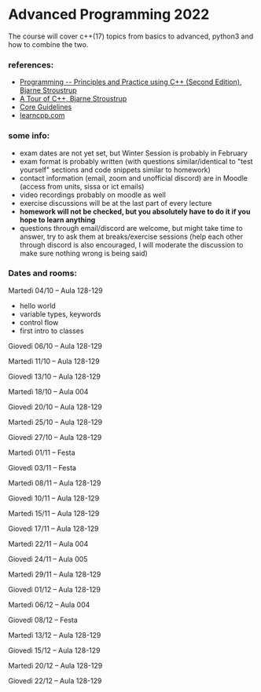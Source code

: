 # Advanced Programming 2022

The course will cover c++(17) topics from basics to advanced, python3 and how to combine the two.

### references:
 - [Programming -- Principles and Practice using C++ (Second Edition), Bjarne Stroustrup ](https://www.stroustrup.com/programming.html)
 - [A Tour of C++, Bjarne Stroustrup](https://www.stroustrup.com/Tour.html)
 - [Core Guidelines](https://isocpp.github.io/CppCoreGuidelines/CppCoreGuidelines)
 - [learncpp.com](https://www.learncpp.com/)
 

### some info:
 - exam dates are not yet set, but Winter Session is probably in February
 - exam format is probably written (with questions similar/identical to "test yourself" sections and code snippets similar to homework)
 - contact information (email, zoom and unofficial discord) are in Moodle (access from units, sissa or ict emails)
 - video recordings probably on moodle as well
 - exercise discussions will be at the last part of every lecture
 - **homework will not be checked, but you absolutely have to do it if you hope to learn anything**
 - questions through email/discord are welcome, but might take time to answer, try to ask them at breaks/exercise sessions (help each other through discord is also encouraged, I will moderate the discussion to make sure nothing wrong is being said)

### Dates and rooms:

Martedì 04/10 – Aula 128-129

 - hello world
 - variable types, keywords
 - control flow
 - first intro to classes

Giovedì 06/10 – Aula 128-129

Martedì 11/10 – Aula 128-129

Giovedì 13/10 – Aula 128-129

Martedì 18/10 – Aula 004

Giovedì 20/10 – Aula 128-129

Martedì 25/10 – Aula 128-129

Giovedì 27/10 – Aula 128-129

Martedì 01/11 – Festa

Giovedì 03/11 – Festa

Martedì 08/11 – Aula 128-129

Giovedì 10/11 – Aula 128-129

Martedì 15/11 – Aula 128-129

Giovedì 17/11 – Aula 128-129

Martedì 22/11  – Aula 004

Giovedì 24/11 – Aula 005

Martedì 29/11 – Aula 128-129

Giovedì 01/12 – Aula 128-129

Martedì 06/12 – Aula 004

Giovedì 08/12 – Festa

Martedì 13/12 – Aula 128-129

Giovedì 15/12 – Aula 128-129

Martedì 20/12 – Aula 128-129

Giovedì 22/12 – Aula 128-129